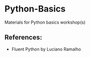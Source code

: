 # Python-Basics
Materials for Python basics workshop(s)

## References:
 * Fluent Python by Luciano Ramalho